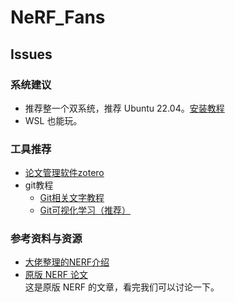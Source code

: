 # NeRF_Fans
## Issues

### 系统建议
- 推荐整一个双系统，推荐 Ubuntu 22.04。[安装教程](https://www.bilibili.com/video/BV1Cc41127B9/?spm_id_from=333.337.search-card.all.click&vd_source=27087b1cb0b05427c1fcb74760d4296f)   
-  WSL 也能玩。
### 工具推荐
- [论文管理软件zotero](https://www.zotero.org/download/)
- git教程
  - [Git相关文字教程](https://csdiy.wiki/%E5%BF%85%E5%AD%A6%E5%B7%A5%E5%85%B7/Git/)
  - [Git可视化学习（推荐）](https://learngitbranching.js.org/?locale=zh_CN)
### 参考资料与资源
- [大佬整理的NERF介绍](https://github.com/yangjiheng/nerf_and_beyond_docs)  
- [原版 NERF 论文](https://arxiv.org/abs/2003.08934)  
   这是原版 NERF 的文章，看完我们可以讨论一下。



